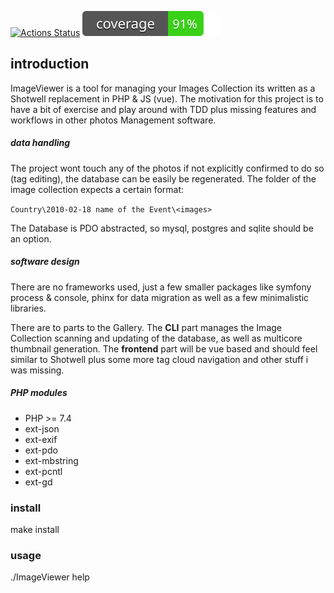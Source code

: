 
[![Actions Status](https://github.com/xuedi/ImageViewer/workflows/PHP-Unit/badge.svg)](https://github.com/xuedi/ImageViewer/actions)
[![Code Coverage](https://raw.githubusercontent.com/xuedi/ImageViewer/master/tests/badge/coverage.svg?sanitize=true)](https://github.com/xuedi/ImageViewer/blob/master/tests/badge_generator.php)

## introduction
ImageViewer is a tool for managing your Images Collection its written
as a Shotwell replacement in PHP & JS (vue). The motivation for this
project is to have a bit of exercise and play around with TDD plus 
missing features and workflows in other photos Management software.

##### data handling
The project wont touch any of the photos if not explicitly confirmed
to do so (tag editing), the database can be easily be regenerated.
The folder of the image collection expects a certain format:

`Country\2010-02-18 name of the Event\<images>`

The Database is PDO abstracted, so mysql, postgres and sqlite should
be an option. 

##### software design
There are no frameworks used, just a few smaller packages like symfony
process & console, phinx for data migration as well as a few minimalistic
libraries. 

There are to parts to the Gallery. The **CLI** part manages the Image Collection
scanning and updating of the database, as well as multicore thumbnail
generation. The **frontend** part will be vue based and should feel similar
to Shotwell plus some more tag cloud navigation and other stuff i was missing.

##### PHP modules
 - PHP >= 7.4
 - ext-json
 - ext-exif
 - ext-pdo
 - ext-mbstring
 - ext-pcntl
 - ext-gd

### install
make install

### usage
./ImageViewer help


